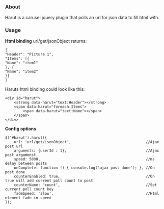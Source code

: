 <h3>About</h3>
Harut is a carusel jquery plugin that polls an url for json data to fill html with.


<h3>Usage</h3>
<strong>Html binding</strong>
url/get/jsonObject returns:

```
{
"Header": "Picture 1",
"Items": [{
"Name": "item1"
}, {
"Name": "item2"
}]
}
```

Haruts html binding could look like this:

```
<div id="harut">
    <strong data-harut="text:Header"></strong>
    <span data-harut="foreach:Items">
        <span data-harut="text:Name"></span>
    </span>
</div>
```

<strong>Config options</strong>

```
$('#harut').harut({
    url: 'url/get/jsonObject',                                  //Ajax post url
    arguments: {userId : 1},                                    //Ajax post argumenst
    speed: 5000,                                                //ms delay between posts
    onComplete: function () { console.log('ajax post done'); }, //On post done
    counterEnabled: true,                                       //On true will add current poll count to post               
    counterName: 'count',                                       //Set current poll count key
    fadeSpeed: 'slow',                                          //Html element fade in speed
});
```

